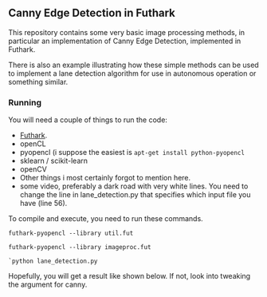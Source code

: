 ## Canny Edge Detection in Futhark
This repository contains some very basic image processing methods, in particular an implementation of Canny Edge Detection, implemented in Futhark.

There is also an example illustrating how these simple methods can be used to implement a lane detection algorithm for use in autonomous operation or something similar.

### Running
You will need a couple of things to run the code:
+ [Futhark](http://futhark.readthedocs.io/en/latest/).
+ openCL
+ pyopencl (i suppose the easiest is `apt-get install python-pyopencl`
+ sklearn / scikit-learn
+ openCV
+ Other things i most certainly forgot to mention here.
+ some video, preferably a dark road with very white lines. You need to change the line in lane_detection.py that specifies which input file you have (line 56).

To compile and execute, you need to run these commands.
```
futhark-pyopencl --library util.fut
```
```
futhark-pyopencl --library imageproc.fut
```
```
`python lane_detection.py
```

Hopefully, you will get a result like shown below. If not, look into tweaking the argument for canny.
